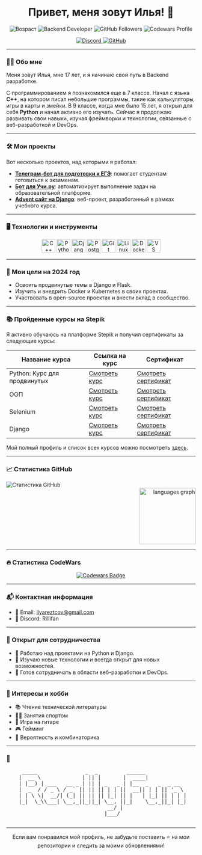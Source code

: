 <h1 align="center">Привет, меня зовут Илья! 👋</h1>

<p align="center">
  <img src="https://img.shields.io/badge/Age-17-blue" alt="Возраст"/>
  <img src="https://img.shields.io/badge/Backend_Developer-in_progress-yellow" alt="Backend Developer"/>
  <img src="https://img.shields.io/github/followers/ReallyChubrik?style=social" alt="GitHub Followers"/>
  <img src="https://img.shields.io/badge/Codewars-Profile-red" alt="Codewars Profile"/>
</p>

<p align="center">
  <a href="https://discord.com/users/rillifan" target="_blank" rel="noreferrer">
    <img src="https://img.shields.io/badge/Discord-Rillifan-%237289DA" alt="Discord" />
  </a>
  <a href="https://github.com/ReallyChubrik" target="_blank" rel="noreferrer">
    <img src="https://img.shields.io/badge/GitHub-ReallyChubrik-black" alt="GitHub" />
  </a>
</p>

---

### 👨‍💻 Обо мне

Меня зовут Илья, мне 17 лет, и я начинаю свой путь в Backend разработке. 

С программированием я познакомился еще в 7 классе. Начал с языка **C++**, на котором писал небольшие программы, такие как калькуляторы, игры в карты и змейки. В 9 классе, когда мне было 15 лет, я открыл для себя **Python** и начал активно его изучать. Сейчас я продолжаю развивать свои навыки, изучая фреймворки и технологии, связанные с веб-разработкой и DevOps.

---

### 🛠️ Мои проекты

Вот несколько проектов, над которыми я работал:

- **[Телеграм-бот для подготовки к ЕГЭ](#)**: помогает студентам готовиться к экзаменам.
- **[Бот для Учи.ру](#)**: автоматизирует выполнение задач на образовательной платформе.
- **[Advent сайт на Django](#)**: веб-проект, разработанный в рамках учебного курса.

---

### 🖥️ Технологии и инструменты

<div align="center">
  <img src="https://raw.githubusercontent.com/danielcranney/readme-generator/main/public/icons/skills/cplusplus-colored.svg" width="36" height="36" alt="C++" />
  <img src="https://raw.githubusercontent.com/danielcranney/readme-generator/main/public/icons/skills/python-colored.svg" width="36" height="36" alt="Python" />
  <img src="https://raw.githubusercontent.com/danielcranney/readme-generator/main/public/icons/skills/django-colored.svg" width="36" height="36" alt="Django" />
  <img src="https://raw.githubusercontent.com/danielcranney/readme-generator/main/public/icons/skills/postgresql-colored.svg" width="36" height="36" alt="PostgreSQL" />
  <img src="https://raw.githubusercontent.com/danielcranney/readme-generator/main/public/icons/skills/git-colored.svg" width="36" height="36" alt="Git" />
  <img src="https://raw.githubusercontent.com/danielcranney/readme-generator/main/public/icons/skills/linux-colored.svg" width="36" height="36" alt="Linux" />
  <img src="https://raw.githubusercontent.com/danielcranney/readme-generator/main/public/icons/skills/docker-colored.svg" width="36" height="36" alt="Docker" />
  <img src="https://raw.githubusercontent.com/danielcranney/readme-generator/main/public/icons/skills/visualstudiocode.svg" width="36" height="36" alt="VS Code" />
</div>

---

### 🚀 Мои цели на 2024 год

- Освоить продвинутые темы в Django и Flask.
- Изучить и внедрить Docker и Kubernetes в своих проектах.
- Участвовать в open-source проектах и внести вклад в сообщество.

---

### 📚 Пройденные курсы на Stepik

Я активно обучаюсь на платформе Stepik и получил сертификаты за следующие курсы:

<table align="center">
  <thead>
    <tr>
      <th>Название курса</th>
      <th>Ссылка на курс</th>
      <th>Сертификат</th>
    </tr>
  </thead>
  <tbody>
    <tr>
      <td>Python: Курс для продвинутых</td>
      <td><a href="https://stepik.org/course/68343" target="_blank">Смотреть курс</a></td>
      <td><a href="https://stepik.org/cert/2122005" target="_blank">Смотреть сертификат</a></td>
    </tr>
    <tr>
      <td>ООП</td>
      <td><a href="https://stepik.org/course/98974" target="_blank">Смотреть курс</a></td>
      <td><a href="https://stepik.org/cert/2147870" target="_blank">Смотреть сертификат</a></td>
    </tr>
    <tr>
      <td>Selenium</td>
      <td><a href="https://stepik.org/course/188355" target="_blank">Смотреть курс</a></td>
      <td><a href="https://stepik.org/cert/2533804" target="_blank">Смотреть сертификат</a></td>
    </tr>
    <tr>
      <td>Django</td>
      <td><a href="https://stepik.org/course/183363" target="_blank">Смотреть курс</a></td>
      <td><a href="https://stepik.org/cert/2526419" target="_blank">Смотреть сертификат</a></td>
    </tr>
  </tbody>
</table>

Мой полный профиль и список всех курсов можно посмотреть [здесь](https://stepik.org/users/589133472/profile).

---

### 📈 Статистика GitHub

<div align="left">
  <img src="https://github-readme-stats.vercel.app/api?username=ReallyChubrik&show_icons=true&theme=radical" alt="Статистика GitHub" />
</div>
<div align="right">
  <img src="https://github-readme-stats.vercel.app/api/top-langs?username=ReallyChubrik&locale=en&hide_title=false&layout=compact&card_width=320&langs_count=5&theme=dracula&hide_border=false&order=2" height="150" alt="languages graph"  />
</div>

---

### 🔥 Статистика CodeWars
<div align="center">
  <a href="https://www.codewars.com/users/Rillifan" target="_blank">
    <img src="https://www.codewars.com/users/Rillifan/badges/large" alt="Codewars Badge" />
  </a>
</div>


---

### 📬 Контактная информация

- 📧 Email: [ilyareztcov@gmail.com](mailto:ilyareztcov@gmail.com)
- 💬 Discord: Rillifan

---

### 🤝 Открыт для сотрудничества

- 🔭 Работаю над проектами на Python и Django.
- 🌱 Изучаю новые технологии и всегда открыт для новых возможностей.
- 💬 Готов сотрудничать в области веб-разработки и DevOps.

---

### 🎨 Интересы и хобби

- 📚 Чтение технической литературы
- 🏋️‍♂️ Занятия спортом
- 🎸 Игра на гитаре
- 🎮 Гейминг
- 🧮 Вероятность и комбинаторика

---

### 🌟

<div align="center">
  <pre>
  _____               _  _         ______             
 |  __ \             | || |       |  ____|            
 | |__) | ___   __ _ | || | _   _ | |__  _   _  _ __  
 |  _  / / _ \ / _` || || || | | ||  __|| | | || '_ \ 
 | | \ \|  __/| (_| || || || |_| || |   | |_| || | | |
 |_|  \_\\___| \__,_||_||_| \__, ||_|    \__,_||_| |_|
                             __/ |                    
                            |___/                     
  </pre>
</div>

---

<p align="center">
  Если вам понравился мой профиль, не забудьте поставить ⭐ на мои репозитории и следить за моими обновлениями!
</p>
<!--
**ReallyChubrik/ReallyChubrik** is a ✨ _special_ ✨ repository because its `README.md` (this file) appears on your GitHub profile.

Here are some ideas to get you started:

- 🔭 I’m currently working on ...
- 🌱 I’m currently learning ...
- 👯 I’m looking to collaborate on ...
- 🤔 I’m looking for help with ...
- 💬 Ask me about ...
- 📫 How to reach me: ...
- 😄 Pronouns: ...
- ⚡ Fun fact: ...
-->
